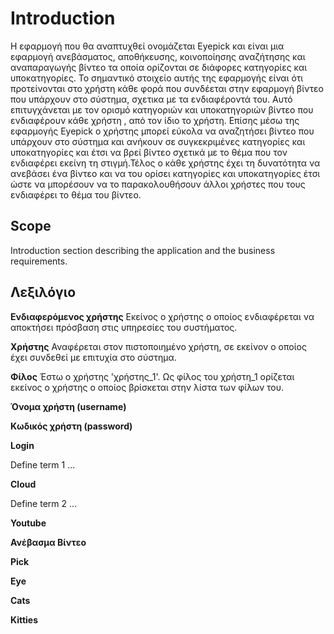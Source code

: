 # Introduction

 Η εφαρμογή που θα αναπτυχθεί ονομάζεται Eyepick και είναι μια εφαρμογή ανεβάσματος, αποθήκευσης, κοινοποίησης αναζήτησης και αναπαραγωγής βίντεο τα οποία ορίζονται σε διάφορες κατηγορίες και υποκατηγορίες. Το σημαντικό στοιχείο αυτής της εφαρμογής είναι ότι  προτείνονται στο χρήστη κάθε φορά που συνδέεται στην εφαρμογή βίντεο που υπάρχουν στο σύστημα, σχετικα με τα ενδιαφέροντά του. Αυτό επιτυγχάνεται με τον ορισμό κατηγοριών και υποκατηγοριών βίντεο που ενδιαφέρουν κάθε χρήστη , από τον ίδιο το χρήστη. Επίσης μέσω της εφαρμογής Eyepick ο χρήστης μπορεί εύκολα να αναζητήσει βίντεο που υπάρχουν στο σύστημα και ανήκουν σε συγκεκριμένες κατηγορίες και υποκατηγορίες και έτσι να βρεί βίντεο σχετικά με το θέμα που τον ενδιαφέρει εκείνη τη στιγμή.Τέλος ο κάθε χρήστης έχει τη δυνατότητα να ανεβάσει ένα βίντεο και να του ορίσει κατηγορίες και υποκατηγορίες έτσι ώστε να μπορέσουν να το παρακολουθήσουν άλλοι χρήστες που τους ενδιαφέρει το θέμα του βίντεο.
 
## Scope

Introduction section describing the application and the business requirements.

## Λεξιλόγιο

**Ενδιαφερόμενος χρήστης**
Εκείνος ο χρήστης ο οποίος ενδιαφέρεται να αποκτήσει πρόσβαση στις υπηρεσίες του συστήματος.

**Χρήστης**
Αναφέρεται στον πιστοποιημένο χρήστη, σε εκείνον ο οποίος έχει συνδεθεί με επιτυχία στο σύστημα.

**Φίλος**
Έστω ο χρήστης 'χρήστης_1'. Ως φίλος του χρήστη_1 ορίζεται εκείνος ο χρήστης ο οποίος βρίσκεται στην λίστα των φίλων του.

**Όνομα χρήστη (username)**


**Κωδικός χρήστη (password)**


**Login**

Define term 1 ...

**Cloud**

Define term 2 ...

**Youtube**

**Ανέβασμα Βίντεο**

**Pick**

**Eye**

**Cats**

**Kitties**
